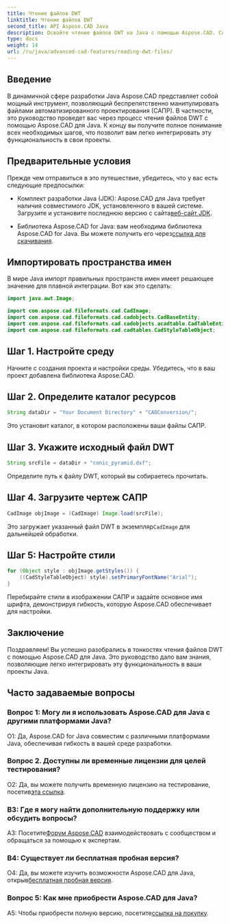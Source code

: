 ```yaml
---
title: Чтение файлов DWT
linktitle: Чтение файлов DWT
second_title: API Aspose.CAD Java
description: Освойте чтение файлов DWT на Java с помощью Aspose.CAD. Следуйте нашему пошаговому руководству для бесшовной интеграции.
type: docs
weight: 14
url: /ru/java/advanced-cad-features/reading-dwt-files/
---
```

## Введение

В динамичной сфере разработки Java Aspose.CAD представляет собой мощный инструмент, позволяющий беспрепятственно манипулировать файлами автоматизированного проектирования (САПР). В частности, это руководство проведет вас через процесс чтения файлов DWT с помощью Aspose.CAD для Java. К концу вы получите полное понимание всех необходимых шагов, что позволит вам легко интегрировать эту функциональность в свои проекты.

## Предварительные условия

Прежде чем отправиться в это путешествие, убедитесь, что у вас есть следующие предпосылки:

- Комплект разработки Java (JDK): Aspose.CAD для Java требует наличия совместимого JDK, установленного в вашей системе. Загрузите и установите последнюю версию с сайта[веб-сайт JDK](https://www.oracle.com/java/technologies/javase-downloads.html).

-  Библиотека Aspose.CAD for Java: вам необходима библиотека Aspose.CAD for Java. Вы можете получить его через[ссылка для скачивания](https://releases.aspose.com/cad/java/).

## Импортировать пространства имен

В мире Java импорт правильных пространств имен имеет решающее значение для плавной интеграции. Вот как это сделать:

```java
import java.awt.Image;

import com.aspose.cad.fileformats.cad.CadImage;
import com.aspose.cad.fileformats.cad.cadobjects.CadBaseEntity;
import com.aspose.cad.fileformats.cad.cadobjects.acadtable.CadTableEntity;
import com.aspose.cad.fileformats.cad.cadtables.CadStyleTableObject;
```

## Шаг 1. Настройте среду

Начните с создания проекта и настройки среды. Убедитесь, что в ваш проект добавлена библиотека Aspose.CAD.

## Шаг 2. Определите каталог ресурсов

```java
String dataDir = "Your Document Directory" + "CADConversion/";
```

Это установит каталог, в котором расположены ваши файлы САПР.

## Шаг 3. Укажите исходный файл DWT

```java
String srcFile = dataDir + "conic_pyramid.dxf";
```

Определите путь к файлу DWT, который вы собираетесь прочитать.

## Шаг 4. Загрузите чертеж САПР

```java
CadImage objImage = (CadImage) Image.load(srcFile);
```

 Это загружает указанный файл DWT в экземпляр`CadImage` для дальнейшей обработки.

## Шаг 5: Настройте стили

```java
for (Object style : objImage.getStyles()) {
    ((CadStyleTableObject) style).setPrimaryFontName("Arial");
}
```

Перебирайте стили в изображении САПР и задайте основное имя шрифта, демонстрируя гибкость, которую Aspose.CAD обеспечивает для настройки.

## Заключение

Поздравляем! Вы успешно разобрались в тонкостях чтения файлов DWT с помощью Aspose.CAD для Java. Это руководство дало вам знания, позволяющие легко интегрировать эту функциональность в ваши проекты Java.

## Часто задаваемые вопросы

### Вопрос 1: Могу ли я использовать Aspose.CAD для Java с другими платформами Java?

О1: Да, Aspose.CAD for Java совместим с различными платформами Java, обеспечивая гибкость в вашей среде разработки.

### Вопрос 2. Доступны ли временные лицензии для целей тестирования?

 О2: Да, вы можете получить временную лицензию на тестирование, посетив[эта ссылка](https://purchase.aspose.com/temporary-license/).

### В3: Где я могу найти дополнительную поддержку или обсудить вопросы?

 A3: Посетите[Форум Aspose.CAD](https://forum.aspose.com/c/cad/19) взаимодействовать с сообществом и обращаться за помощью к экспертам.

### В4: Существует ли бесплатная пробная версия?

 О4: Да, вы можете изучить возможности Aspose.CAD для Java, открыв[бесплатная пробная версия](https://releases.aspose.com/).

### Вопрос 5: Как мне приобрести Aspose.CAD для Java?

 A5: Чтобы приобрести полную версию, посетите[ссылка на покупку](https://purchase.aspose.com/buy).